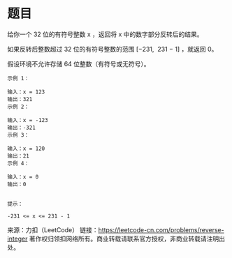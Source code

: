 # 题目
给你一个 32 位的有符号整数 x ，返回将 x 中的数字部分反转后的结果。

如果反转后整数超过 32 位的有符号整数的范围 [−231,  231 − 1] ，就返回 0。

假设环境不允许存储 64 位整数（有符号或无符号）。


    示例 1：
    
    输入：x = 123
    输出：321
    示例 2：
    
    输入：x = -123
    输出：-321
    示例 3：
    
    输入：x = 120
    输出：21
    示例 4：
    
    输入：x = 0
    输出：0
    
    
    提示：
    
    -231 <= x <= 231 - 1

来源：力扣（LeetCode）
链接：https://leetcode-cn.com/problems/reverse-integer
著作权归领扣网络所有。商业转载请联系官方授权，非商业转载请注明出处。
